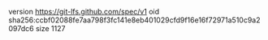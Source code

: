 version https://git-lfs.github.com/spec/v1
oid sha256:ccbf02088fe7aa798f3fc141e8eb401029cfd9f16e16f72971a510c9a2097dc6
size 1127
